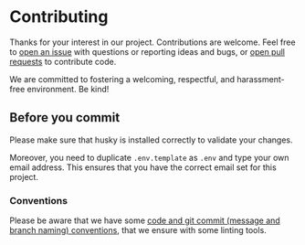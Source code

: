 # Contributing

Thanks for your interest in our project. Contributions are welcome. Feel free to [open an issue](https://github.com/db-ux-design-system/theme-builder/issues/new) with questions or reporting ideas and bugs, or [open pull requests](https://github.com/db-ux-design-system/theme-builder/compare) to contribute code.

We are committed to fostering a welcoming, respectful, and harassment-free environment. Be kind!

## Before you commit

Please make sure that husky is installed correctly to validate your changes.

Moreover, you need to duplicate `.env.template` as `.env` and type your own email address. This ensures that you have the correct email set for this project.

### Conventions

Please be aware that we have some [code and git commit (message and branch naming) conventions](https://github.com/db-ux-design-system/core-web/blob/main/docs/conventions.md), that we ensure with some linting tools.
